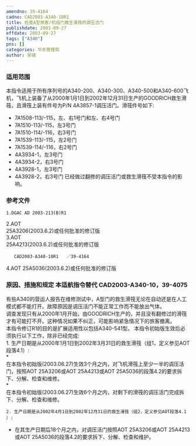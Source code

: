 ```yaml
---
amendno: 39-4164  
cadno: CAD2003-A340-10R1  
title: 检查A型旅客/机组门救生滑筏的调压活门  
publishdate: 2003-09-27  
effdate: 2003-09-27  
tags: ["A340"]  
pns: []  
categories: 华东管理局  
author: 吴镝  
---
```

  
### 适用范围  
本指令适用于所有序列号的A340-200、A340-300、A340-500和A340-600飞机，飞机上装备了从2000年1月1日到2002年12月31日生产的GOODRICH救生滑筏，且滑筏上装有件号为P/N 4A3857-1调压活门。滑筏件号如下:
- 7A1508-113/-115，左、右1号门和左、右4号门
- 7A1510-113/-115，左3号门
- 7A1510-114/-116，右3号门
- 7A1539-113/-115，左2号门
- 7A1539-114/-116，右2号门
- 4A3934-1，左3号门
- 4A3934-2，右3号门
- 4A3928-1，左3号门
- 4A3928-2，右3号门     已经做过翻修的调压活门或救生滑筏不受本指令的影响。  
  
<!--more-->  
### 参考文件  
    1.DGAC AD 2003-213(B)R1  
2.AOT  
25A3206(2003.6.2)或任何批准的修订版  
 3.AOT  
25A4213(2003.6.2)或任何批准的修订版  
  
       CAD2003-A340-10R1   ／39-4164  
4.AOT 25A5036(2003.6.2)或任何批准的修订版  
  
### 原因、措施和规定 本适航指令替代 CAD2003-A340-10，39-4075  
有些A340的营运人报告在维修测试中，A型门的救生滑筏无论在自动还是在人工模式都不能打开。故障原因是调压活门不能正常工作而不能放出气体。  
    调查发现只有从2000年1月开始，由GOODRICH生产的，并且没有翻修过的滑筏才有可能打不开。这种情况如果不纠正，可能影响紧急情况下的旅客撤离。  
    本指令修订R1的目的是扩展适用性以包括A340-541型。     本指令初始版生效后必须执行以下工作，除非已经完成:  
    1. 生产日期是从2000年1月1日到2002年3月31日的救生滑筏（组1，定义参见AOT段落4.1）:  
*  
 在本指令初始版(2003.06.27)生效3个月之内，对飞机滑筏上至少一半的调压活门，按照AOT 25A3206或AOT 25A4213或AOT 25A5036的段落4.2的要求拆下、分解、检查和维修。  
*  
 在本指令初始版(2003.06.27)生效6个月之内，对剩下的滑筏的调压活门完成拆下、分解、检查和维修。  
  
    2. 生产日期是从2002年4月1日到2002年12月31日的救生滑筏（组2，定义参见AOT段落4.1 ）:  
* 在其生产日期后18个月之内，对调压活门按照AOT 25A3206或AOT 25A4213或AOT 25A5036的段落4.2的要求拆下、分解、检查和维护。  
